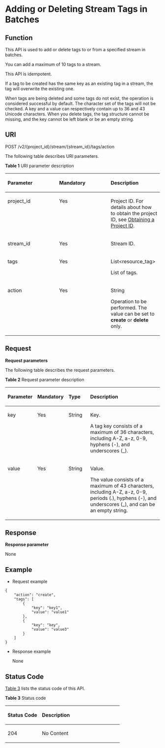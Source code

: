 # Adding or Deleting Stream Tags in Batches<a name="dis_02_0418"></a>

## Function<a name="en-us_topic_0112442488_en-us_topic_0110707084_section1471126172111"></a>

This API is used to add or delete tags to or from a specified stream in batches. 

You can add a maximum of 10 tags to a stream.

This API is idempotent.

If a tag to be created has the same key as an existing tag in a stream, the tag will overwrite the existing one.

When tags are being deleted and some tags do not exist, the operation is considered successful by default. The character set of the tags will not be checked. A key and a value can respectively contain up to 36 and 43 Unicode characters. When you delete tags, the tag structure cannot be missing, and the key cannot be left blank or be an empty string.

## URI<a name="en-us_topic_0112442488_en-us_topic_0110707084_section315415176217"></a>

POST /v2/\{project\_id\}/stream/\{stream\_id\}/tags/action

The following table describes URI parameters.

**Table  1**  URI parameter description

<a name="en-us_topic_0112442488_en-us_topic_0110707084_table2882182815226"></a>
<table><thead align="left"><tr id="en-us_topic_0112442488_en-us_topic_0110707084_row12884528142211"><th class="cellrowborder" valign="top" width="33.33333333333333%" id="mcps1.2.4.1.1"><p id="en-us_topic_0112442488_en-us_topic_0110707084_p7884228122214"><a name="en-us_topic_0112442488_en-us_topic_0110707084_p7884228122214"></a><a name="en-us_topic_0112442488_en-us_topic_0110707084_p7884228122214"></a>Parameter</p>
</th>
<th class="cellrowborder" valign="top" width="33.33333333333333%" id="mcps1.2.4.1.2"><p id="en-us_topic_0112442488_en-us_topic_0110707084_p388412816227"><a name="en-us_topic_0112442488_en-us_topic_0110707084_p388412816227"></a><a name="en-us_topic_0112442488_en-us_topic_0110707084_p388412816227"></a>Mandatory</p>
</th>
<th class="cellrowborder" valign="top" width="33.33333333333333%" id="mcps1.2.4.1.3"><p id="en-us_topic_0112442488_en-us_topic_0110707084_p19884182820220"><a name="en-us_topic_0112442488_en-us_topic_0110707084_p19884182820220"></a><a name="en-us_topic_0112442488_en-us_topic_0110707084_p19884182820220"></a>Description</p>
</th>
</tr>
</thead>
<tbody><tr id="en-us_topic_0112442488_en-us_topic_0110707084_row78841828112220"><td class="cellrowborder" valign="top" width="33.33333333333333%" headers="mcps1.2.4.1.1 "><p id="en-us_topic_0112442488_en-us_topic_0110707084_p18884132810221"><a name="en-us_topic_0112442488_en-us_topic_0110707084_p18884132810221"></a><a name="en-us_topic_0112442488_en-us_topic_0110707084_p18884132810221"></a>project_id</p>
</td>
<td class="cellrowborder" valign="top" width="33.33333333333333%" headers="mcps1.2.4.1.2 "><p id="en-us_topic_0112442488_en-us_topic_0110707084_p29494508194812"><a name="en-us_topic_0112442488_en-us_topic_0110707084_p29494508194812"></a><a name="en-us_topic_0112442488_en-us_topic_0110707084_p29494508194812"></a>Yes</p>
</td>
<td class="cellrowborder" valign="top" width="33.33333333333333%" headers="mcps1.2.4.1.3 "><p id="en-us_topic_0112442488_en-us_topic_0110707084_p40820562194812"><a name="en-us_topic_0112442488_en-us_topic_0110707084_p40820562194812"></a><a name="en-us_topic_0112442488_en-us_topic_0110707084_p40820562194812"></a>Project ID. For details about how to obtain the project ID, see <a href="obtaining-a-project-id.md">Obtaining a Project ID</a>.</p>
</td>
</tr>
<tr id="en-us_topic_0112442488_en-us_topic_0110707084_row488402818223"><td class="cellrowborder" valign="top" width="33.33333333333333%" headers="mcps1.2.4.1.1 "><p id="en-us_topic_0112442488_en-us_topic_0110707084_p288462815221"><a name="en-us_topic_0112442488_en-us_topic_0110707084_p288462815221"></a><a name="en-us_topic_0112442488_en-us_topic_0110707084_p288462815221"></a>stream_id</p>
</td>
<td class="cellrowborder" valign="top" width="33.33333333333333%" headers="mcps1.2.4.1.2 "><p id="en-us_topic_0112442488_en-us_topic_0110707084_p138841728132213"><a name="en-us_topic_0112442488_en-us_topic_0110707084_p138841728132213"></a><a name="en-us_topic_0112442488_en-us_topic_0110707084_p138841728132213"></a>Yes</p>
</td>
<td class="cellrowborder" valign="top" width="33.33333333333333%" headers="mcps1.2.4.1.3 "><p id="en-us_topic_0112442488_en-us_topic_0110707084_p78845285227"><a name="en-us_topic_0112442488_en-us_topic_0110707084_p78845285227"></a><a name="en-us_topic_0112442488_en-us_topic_0110707084_p78845285227"></a>Stream ID.</p>
</td>
</tr>
<tr id="en-us_topic_0112442488_en-us_topic_0110707084_row331152194712"><td class="cellrowborder" valign="top" width="33.33333333333333%" headers="mcps1.2.4.1.1 "><p id="en-us_topic_0112442488_en-us_topic_0110707084_p18111133315478"><a name="en-us_topic_0112442488_en-us_topic_0110707084_p18111133315478"></a><a name="en-us_topic_0112442488_en-us_topic_0110707084_p18111133315478"></a>tags</p>
</td>
<td class="cellrowborder" valign="top" width="33.33333333333333%" headers="mcps1.2.4.1.2 "><p id="en-us_topic_0112442488_en-us_topic_0110707084_p13111933134714"><a name="en-us_topic_0112442488_en-us_topic_0110707084_p13111933134714"></a><a name="en-us_topic_0112442488_en-us_topic_0110707084_p13111933134714"></a>Yes</p>
</td>
<td class="cellrowborder" valign="top" width="33.33333333333333%" headers="mcps1.2.4.1.3 "><p id="en-us_topic_0112442488_en-us_topic_0110707084_p161111533114710"><a name="en-us_topic_0112442488_en-us_topic_0110707084_p161111533114710"></a><a name="en-us_topic_0112442488_en-us_topic_0110707084_p161111533114710"></a>List&lt;resource_tag&gt;</p>
<p id="en-us_topic_0112442488_en-us_topic_0110707084_p31114330475"><a name="en-us_topic_0112442488_en-us_topic_0110707084_p31114330475"></a><a name="en-us_topic_0112442488_en-us_topic_0110707084_p31114330475"></a>List of tags.</p>
</td>
</tr>
<tr id="en-us_topic_0112442488_en-us_topic_0110707084_row16611152411478"><td class="cellrowborder" valign="top" width="33.33333333333333%" headers="mcps1.2.4.1.1 "><p id="en-us_topic_0112442488_en-us_topic_0110707084_p511118336479"><a name="en-us_topic_0112442488_en-us_topic_0110707084_p511118336479"></a><a name="en-us_topic_0112442488_en-us_topic_0110707084_p511118336479"></a>action</p>
</td>
<td class="cellrowborder" valign="top" width="33.33333333333333%" headers="mcps1.2.4.1.2 "><p id="en-us_topic_0112442488_en-us_topic_0110707084_p91125331476"><a name="en-us_topic_0112442488_en-us_topic_0110707084_p91125331476"></a><a name="en-us_topic_0112442488_en-us_topic_0110707084_p91125331476"></a>Yes</p>
</td>
<td class="cellrowborder" valign="top" width="33.33333333333333%" headers="mcps1.2.4.1.3 "><p id="en-us_topic_0112442488_en-us_topic_0110707084_p9112143315473"><a name="en-us_topic_0112442488_en-us_topic_0110707084_p9112143315473"></a><a name="en-us_topic_0112442488_en-us_topic_0110707084_p9112143315473"></a>String</p>
<p id="en-us_topic_0112442488_en-us_topic_0110707084_p5112103319470"><a name="en-us_topic_0112442488_en-us_topic_0110707084_p5112103319470"></a><a name="en-us_topic_0112442488_en-us_topic_0110707084_p5112103319470"></a>Operation to be performed. The value can be set to <strong id="b842352706101829"><a name="b842352706101829"></a><a name="b842352706101829"></a>create</strong> or <strong id="b842352706101833"><a name="b842352706101833"></a><a name="b842352706101833"></a>delete</strong> only.</p>
</td>
</tr>
</tbody>
</table>

## Request<a name="en-us_topic_0112442488_en-us_topic_0110707084_section158621312122315"></a>

**Request parameters**

The following table describes the request parameters. 

**Table  2**  Request parameter description

<a name="en-us_topic_0112442488_table14432239181616"></a>
<table><thead align="left"><tr id="en-us_topic_0112442485_en-us_topic_0110707061_row2597110112415"><th class="cellrowborder" valign="top" width="13%" id="mcps1.2.5.1.1"><p id="en-us_topic_0112442485_en-us_topic_0110707061_p20597120152420"><a name="en-us_topic_0112442485_en-us_topic_0110707061_p20597120152420"></a><a name="en-us_topic_0112442485_en-us_topic_0110707061_p20597120152420"></a>Parameter</p>
</th>
<th class="cellrowborder" valign="top" width="14.000000000000002%" id="mcps1.2.5.1.2"><p id="en-us_topic_0112442485_en-us_topic_0110707061_p359718019240"><a name="en-us_topic_0112442485_en-us_topic_0110707061_p359718019240"></a><a name="en-us_topic_0112442485_en-us_topic_0110707061_p359718019240"></a>Mandatory</p>
</th>
<th class="cellrowborder" valign="top" width="15%" id="mcps1.2.5.1.3"><p id="en-us_topic_0112442485_en-us_topic_0110707061_p35978012418"><a name="en-us_topic_0112442485_en-us_topic_0110707061_p35978012418"></a><a name="en-us_topic_0112442485_en-us_topic_0110707061_p35978012418"></a>Type</p>
</th>
<th class="cellrowborder" valign="top" width="57.99999999999999%" id="mcps1.2.5.1.4"><p id="en-us_topic_0112442485_en-us_topic_0110707061_p3597160132417"><a name="en-us_topic_0112442485_en-us_topic_0110707061_p3597160132417"></a><a name="en-us_topic_0112442485_en-us_topic_0110707061_p3597160132417"></a>Description</p>
</th>
</tr>
</thead>
<tbody><tr id="en-us_topic_0112442485_en-us_topic_0110707061_row75973022419"><td class="cellrowborder" valign="top" width="13%" headers="mcps1.2.5.1.1 "><p id="en-us_topic_0112442485_en-us_topic_0110707061_p105973017245"><a name="en-us_topic_0112442485_en-us_topic_0110707061_p105973017245"></a><a name="en-us_topic_0112442485_en-us_topic_0110707061_p105973017245"></a>key</p>
</td>
<td class="cellrowborder" valign="top" width="14.000000000000002%" headers="mcps1.2.5.1.2 "><p id="en-us_topic_0112442485_en-us_topic_0110707061_p15982012410"><a name="en-us_topic_0112442485_en-us_topic_0110707061_p15982012410"></a><a name="en-us_topic_0112442485_en-us_topic_0110707061_p15982012410"></a>Yes</p>
</td>
<td class="cellrowborder" valign="top" width="15%" headers="mcps1.2.5.1.3 "><p id="en-us_topic_0112442485_en-us_topic_0110707061_p1598110182416"><a name="en-us_topic_0112442485_en-us_topic_0110707061_p1598110182416"></a><a name="en-us_topic_0112442485_en-us_topic_0110707061_p1598110182416"></a>String</p>
</td>
<td class="cellrowborder" valign="top" width="57.99999999999999%" headers="mcps1.2.5.1.4 "><p id="p11797914152711"><a name="p11797914152711"></a><a name="p11797914152711"></a>Key. </p>
<p id="en-us_topic_0112442485_en-us_topic_0110707061_p13598140102410"><a name="en-us_topic_0112442485_en-us_topic_0110707061_p13598140102410"></a><a name="en-us_topic_0112442485_en-us_topic_0110707061_p13598140102410"></a>A tag key consists of a maximum of 36 characters, including A-Z, a-z, 0-9, hyphens (-), and underscores (_).</p>
</td>
</tr>
<tr id="en-us_topic_0112442485_en-us_topic_0110707061_row145981052413"><td class="cellrowborder" valign="top" width="13%" headers="mcps1.2.5.1.1 "><p id="en-us_topic_0112442485_en-us_topic_0110707061_p1559880132414"><a name="en-us_topic_0112442485_en-us_topic_0110707061_p1559880132414"></a><a name="en-us_topic_0112442485_en-us_topic_0110707061_p1559880132414"></a>value</p>
</td>
<td class="cellrowborder" valign="top" width="14.000000000000002%" headers="mcps1.2.5.1.2 "><p id="en-us_topic_0112442485_en-us_topic_0110707061_p25981800247"><a name="en-us_topic_0112442485_en-us_topic_0110707061_p25981800247"></a><a name="en-us_topic_0112442485_en-us_topic_0110707061_p25981800247"></a>Yes</p>
</td>
<td class="cellrowborder" valign="top" width="15%" headers="mcps1.2.5.1.3 "><p id="en-us_topic_0112442485_en-us_topic_0110707061_p125981607243"><a name="en-us_topic_0112442485_en-us_topic_0110707061_p125981607243"></a><a name="en-us_topic_0112442485_en-us_topic_0110707061_p125981607243"></a>String</p>
</td>
<td class="cellrowborder" valign="top" width="57.99999999999999%" headers="mcps1.2.5.1.4 "><p id="en-us_topic_0112442485_en-us_topic_0110707061_p55984072416"><a name="en-us_topic_0112442485_en-us_topic_0110707061_p55984072416"></a><a name="en-us_topic_0112442485_en-us_topic_0110707061_p55984072416"></a>Value.</p>
<p id="p17699340182719"><a name="p17699340182719"></a><a name="p17699340182719"></a>The value consists of a maximum of 43 characters, including A-Z, a-z, 0-9, periods (.), hyphens (-), and underscores (_), and can be an empty string.</p>
</td>
</tr>
</tbody>
</table>

## Response<a name="en-us_topic_0112442488_en-us_topic_0110707084_section1726123842419"></a>

**Response parameter**

None

## Example<a name="en-us_topic_0112442488_en-us_topic_0110707084_section7518458264"></a>

-   Request example

```
{ 
    "action": "create", 
    "tags": [ 
        { 
            "key": "key1", 
            "value": "value1" 
        }, 
        { 
            "key": "key", 
            "value": "value3" 
        } 
    ] 
} 
```

-   Response example

    None


## Status Code<a name="en-us_topic_0112442488_en-us_topic_0110707084_section236812132267"></a>

[Table 3](#en-us_topic_0112442488_en-us_topic_0110707084_table5043525610328)  lists the status code of this API.

**Table  3**  Status code

<a name="en-us_topic_0112442488_en-us_topic_0110707084_table5043525610328"></a>
<table><thead align="left"><tr id="en-us_topic_0112442488_en-us_topic_0110707084_row1549446910328"><th class="cellrowborder" valign="top" width="30%" id="mcps1.2.3.1.1"><p id="en-us_topic_0112442488_en-us_topic_0110707084_p4709251510328"><a name="en-us_topic_0112442488_en-us_topic_0110707084_p4709251510328"></a><a name="en-us_topic_0112442488_en-us_topic_0110707084_p4709251510328"></a>Status Code</p>
</th>
<th class="cellrowborder" valign="top" width="70%" id="mcps1.2.3.1.2"><p id="en-us_topic_0112442488_en-us_topic_0110707084_p5639738110328"><a name="en-us_topic_0112442488_en-us_topic_0110707084_p5639738110328"></a><a name="en-us_topic_0112442488_en-us_topic_0110707084_p5639738110328"></a>Description</p>
</th>
</tr>
</thead>
<tbody><tr id="en-us_topic_0112442488_en-us_topic_0110707084_row478517210328"><td class="cellrowborder" valign="top" width="30%" headers="mcps1.2.3.1.1 "><p id="en-us_topic_0112442488_en-us_topic_0110707084_p5205464710328"><a name="en-us_topic_0112442488_en-us_topic_0110707084_p5205464710328"></a><a name="en-us_topic_0112442488_en-us_topic_0110707084_p5205464710328"></a>204</p>
</td>
<td class="cellrowborder" valign="top" width="70%" headers="mcps1.2.3.1.2 "><p id="en-us_topic_0112442488_en-us_topic_0110707084_p39771881331"><a name="en-us_topic_0112442488_en-us_topic_0110707084_p39771881331"></a><a name="en-us_topic_0112442488_en-us_topic_0110707084_p39771881331"></a>No Content</p>
</td>
</tr>
</tbody>
</table>

